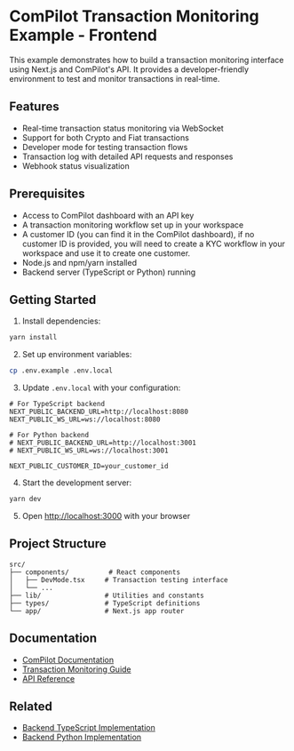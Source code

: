 ComPilot Transaction Monitoring Example - Frontend
===============================================

This example demonstrates how to build a transaction monitoring interface using Next.js and ComPilot's API. It provides a developer-friendly environment to test and monitor transactions in real-time.

## Features

- Real-time transaction status monitoring via WebSocket
- Support for both Crypto and Fiat transactions
- Developer mode for testing transaction flows
- Transaction log with detailed API requests and responses
- Webhook status visualization

## Prerequisites

- Access to ComPilot dashboard with an API key
- A transaction monitoring workflow set up in your workspace
- A customer ID (you can find it in the ComPilot dashboard), if no customer ID is provided, you will need to create a KYC workflow in your workspace and use it to create one customer.
- Node.js and npm/yarn installed
- Backend server (TypeScript or Python) running

## Getting Started

1. Install dependencies:
```bash
yarn install
```

2. Set up environment variables:
```bash
cp .env.example .env.local
```

3. Update `.env.local` with your configuration:
```env
# For TypeScript backend
NEXT_PUBLIC_BACKEND_URL=http://localhost:8080
NEXT_PUBLIC_WS_URL=ws://localhost:8080

# For Python backend
# NEXT_PUBLIC_BACKEND_URL=http://localhost:3001
# NEXT_PUBLIC_WS_URL=ws://localhost:3001

NEXT_PUBLIC_CUSTOMER_ID=your_customer_id
```

4. Start the development server:
```bash
yarn dev
```

5. Open [http://localhost:3000](http://localhost:3000) with your browser

## Project Structure

```
src/
├── components/          # React components
│   ├── DevMode.tsx     # Transaction testing interface
│   └── ...
├── lib/                # Utilities and constants
├── types/              # TypeScript definitions
└── app/                # Next.js app router
```

## Documentation

- [ComPilot Documentation](https://docs.compilot.ai)
- [Transaction Monitoring Guide]()
- [API Reference](https://docs.compilot.ai/developing/api/)

## Related

- [Backend TypeScript Implementation](../backend-typescript)
- [Backend Python Implementation](../backend-python)

